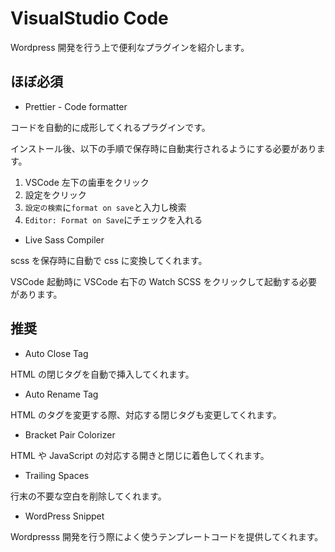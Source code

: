 # VisualStudio Code

Wordpress 開発を行う上で便利なプラグインを紹介します。

## ほぼ必須

-   Prettier - Code formatter

コードを自動的に成形してくれるプラグインです。

インストール後、以下の手順で保存時に自動実行されるようにする必要があります。

1. VSCode 左下の歯車をクリック
2. 設定をクリック
3. `設定の検索`に`format on save`と入力し検索
4. `Editor: Format on Save`にチェックを入れる

-   Live Sass Compiler

scss を保存時に自動で css に変換してくれます。

VSCode 起動時に VSCode 右下の Watch SCSS をクリックして起動する必要があります。

## 推奨

-   Auto Close Tag

HTML の閉じタグを自動で挿入してくれます。

-   Auto Rename Tag

HTML のタグを変更する際、対応する閉じタグも変更してくれます。

-   Bracket Pair Colorizer

HTML や JavaScript の対応する開きと閉じに着色してくれます。

-   Trailing Spaces

行末の不要な空白を削除してくれます。

-   WordPress Snippet

Wordpresss 開発を行う際によく使うテンプレートコードを提供してくれます。
